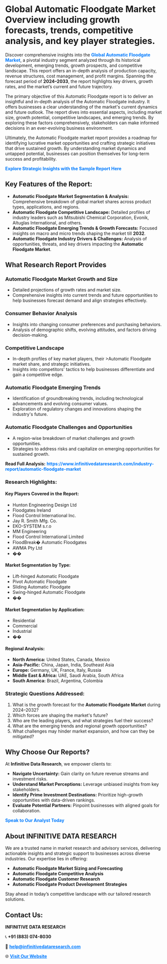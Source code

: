 <h1>Global Automatic Floodgate Market Overview including growth forecasts, trends, competitive analysis, and key player strategies.</h1>
<p>
Discover comprehensive insights into the 
<a href="https://www.infinitivedataresearch.com/industry-report/automatic-floodgate-market" rel="dofollow" style="color: #007BFF; text-decoration: none;"><strong>Global Automatic Floodgate Market</strong></a>, a pivotal industry segment analyzed through its historical development, emerging trends, growth prospects, and competitive landscape. This report offers an in-depth analysis of production capacity, revenue structures, cost management, and profit margins. Spanning the forecast period of <strong>2024–2033</strong>, the report highlights key drivers, growth rates, and the market’s current and future trajectory.
</p>
<p>
The primary objective of this Automatic Floodgate report is to deliver an insightful and in-depth analysis of the Automatic Floodgate industry. It offers businesses a clear understanding of the market's current dynamics and future outlook. The report dives into essential aspects, including market size, growth potential, competitive landscapes, and emerging trends. By exploring these factors comprehensively, stakeholders can make informed decisions in an ever-evolving business environment.
</p>
<p>
Ultimately, the Automatic Floodgate market report provides a roadmap for identifying lucrative market opportunities and crafting strategic initiatives that drive sustained growth. By understanding market dynamics and untapped potential, businesses can position themselves for long-term success and profitability.
</p>
<p>
<a href="https://www.infinitivedataresearch.com/request-sample/reportId=109202" style="color: #007BFF; text-decoration: none;"><strong>Explore Strategic Insights with the Sample Report Here</strong></a>
</p>

<h2>Key Features of the Report:</h2>
<ul>
<li><strong>Automatic Floodgate Market Segmentation & Analysis:</strong> Comprehensive breakdown of global market shares across product types, applications, and regions.</li>
<li><strong>Automatic Floodgate Competitive Landscape:</strong> Detailed profiles of industry leaders such as Mitsubishi Chemical Corporation, Evonik, Altuglas International, and others.</li>
<li><strong>Automatic Floodgate Emerging Trends & Growth Forecasts:</strong> Focused insights on macro and micro trends shaping the market till <strong>2032</strong>.</li>
<li><strong>Automatic Floodgate Industry Drivers & Challenges:</strong> Analysis of opportunities, threats, and key drivers impacting the <strong>Automatic Floodgate Market</strong>.</li>
</ul>

<h2>What Research Report Provides</h2>
<h3>Automatic Floodgate Market Growth and Size</h3>
<ul>
<li>Detailed projections of growth rates and market size.</li>
<li>Comprehensive insights into current trends and future opportunities to help businesses forecast demand and align strategies effectively.</li>
</ul>

<h3>Consumer Behavior Analysis</h3>
<ul>
<li>Insights into changing consumer preferences and purchasing behaviors.</li>
<li>Analysis of demographic shifts, evolving attitudes, and factors driving decision-making.</li>
</ul>

<h3>Competitive Landscape</h3>
<ul>
<li>In-depth profiles of key market players, their >Automatic Floodgate market share, and strategic initiatives.</li>
<li>Insights into competitors' tactics to help businesses differentiate and gain a competitive edge.</li>
</ul>

<h3>Automatic Floodgate Emerging Trends</h3>
<ul>
<li>Identification of groundbreaking trends, including technological advancements and evolving consumer values.</li>
<li>Exploration of regulatory changes and innovations shaping the industry's future.</li>
</ul>

<h3>Automatic Floodgate Challenges and Opportunities</h3>
<ul>
<li>A region-wise breakdown of market challenges and growth opportunities.</li>
<li>Strategies to address risks and capitalize on emerging opportunities for sustained growth.</li>
</ul>
<p><strong>Read Full Analysis:</strong> <a href="https://www.infinitivedataresearch.com/industry-report/automatic-floodgate-market" rel="dofollow" style="color: #007BFF; text-decoration: none;"><strong>https://www.infinitivedataresearch.com/industry-report/automatic-floodgate-market</strong></a></p>
<h3>Research Highlights:</h3>
<h4>Key Players Covered in the Report:</h4>
<ul><li>Hunton Engineering Design Ltd</li><li>Floodgates Ireland</li><li>Flood Control International Inc.</li><li>Jay R. Smith Mfg. Co.</li><li>EKO-SYSTEM s.r.o</li><li>MM Engineering</li><li>Flood Control International Limited</li><li>FloodBreak� Automatic Floodgates</li><li>AWMA Pty Ltd</li><li>��</li></ul>
<h4>Market Segmentation by Type:</h4>
<ul><li>Lift-hinged Automatic Floodgate</li><li>Pivot Automatic Floodgate</li><li>Sliding Automatic Floodgate</li><li>Swing-hinged Automatic Floodgate</li><li>��</li></ul>
<h4>Market Segmentation by Application:</h4>
<ul><li>Residential</li><li>Commercial</li><li>Industrial</li><li>��</li></ul>

<h4>Regional Analysis:</h4>
<ul>
<li><strong>North America:</strong> United States, Canada, Mexico</li>
<li><strong>Asia-Pacific:</strong> China, Japan, India, Southeast Asia</li>
<li><strong>Europe:</strong> Germany, UK, France, Italy, Russia</li>
<li><strong>Middle East & Africa:</strong> UAE, Saudi Arabia, South Africa</li>
<li><strong>South America:</strong> Brazil, Argentina, Colombia</li>
</ul>

<h3>Strategic Questions Addressed:</h3>
<ol>
<li>What is the growth forecast for the <strong>Automatic Floodgate Market</strong> during 2024–2032?</li>
<li>Which forces are shaping the market's future?</li>
<li>Who are the leading players, and what strategies fuel their success?</li>
<li>What are the emerging trends and regional growth opportunities?</li>
<li>What challenges may hinder market expansion, and how can they be mitigated?</li>
</ol>

<h2>Why Choose Our Reports?</h2>
<p>At <strong>Infinitive Data Research</strong>, we empower clients to:</p>
<ul>
<li><strong>Navigate Uncertainty:</strong> Gain clarity on future revenue streams and investment risks.</li>
<li><strong>Understand Market Perceptions:</strong> Leverage unbiased insights from key stakeholders.</li>
<li><strong>Identify Prime Investment Destinations:</strong> Prioritize high-growth opportunities with data-driven rankings.</li>
<li><strong>Evaluate Potential Partners:</strong> Pinpoint businesses with aligned goals for collaboration.</li>
</ul>
<p><a href="https://www.infinitivedataresearch.com/industry-report/automatic-floodgate-market" rel="dofollow" style="color: #007BFF; text-decoration: none;"><strong>Speak to Our Analyst Today</strong></a></p>

<h2>About INFINITIVE DATA RESEARCH</h2>
<p>We are a trusted name in market research and advisory services, delivering actionable insights and strategic support to businesses across diverse industries. Our expertise lies in offering:</p>
<ul>
<li><strong>Automatic Floodgate Market Sizing and Forecasting</strong></li>
<li><strong>Automatic Floodgate Competitive Analysis</strong></li>
<li><strong>Automatic Floodgate Customer Research</strong></li>
<li><strong>Automatic Floodgate Product Development Strategies</strong></li>
</ul>
<p>Stay ahead in today’s competitive landscape with our tailored research solutions.</p>

<h2>Contact Us:</h2>
<p><strong>INFINITIVE DATA RESEARCH</strong></p>
<p>📞 <strong>+91 (883) 074-8030</strong></p>
<p>📧 <strong><a href="mailto:help@infinitivedataresearch.com" style="color: #007BFF;">help@infinitivedataresearch.com</a></strong></p>
<p>🌐 <strong><a href="https://www.infinitivedataresearch.com" rel="dofollow" style="color: #007BFF;">Visit Our Website</a></strong></p>